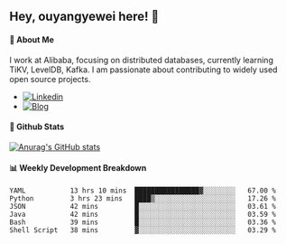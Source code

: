 ## Hey, ouyangyewei here! :wave:

#### :rocket: About Me
I work at Alibaba, focusing on distributed databases, currently learning TiKV, LevelDB, Kafka. I am passionate about contributing to widely used open source projects.

- [![Linkedin](https://img.shields.io/badge/LinkedIn-ouyangyewei-blue)](https://www.linkedin.com/in/ouyangyewei/)
- [![Blog](https://img.shields.io/badge/Blog-yeweiouyang-orange)](https://blog.csdn.net/yeweiouyang)

#### :star2: Github Stats
[![Anurag's GitHub stats](https://github-readme-stats.vercel.app/api?username=ouyangyewei&show_icons=true&cache_seconds=3600&theme=tokyonight)](https://github.com/anuraghazra/github-readme-stats)

#### :bar_chart: Weekly Development Breakdown
<!--START_SECTION:waka-->

```text
YAML           13 hrs 10 mins  ████████████████▓░░░░░░░░   67.00 %
Python         3 hrs 23 mins   ████▒░░░░░░░░░░░░░░░░░░░░   17.26 %
JSON           42 mins         █░░░░░░░░░░░░░░░░░░░░░░░░   03.61 %
Java           42 mins         █░░░░░░░░░░░░░░░░░░░░░░░░   03.59 %
Bash           39 mins         █░░░░░░░░░░░░░░░░░░░░░░░░   03.36 %
Shell Script   38 mins         ▓░░░░░░░░░░░░░░░░░░░░░░░░   03.29 %
```

<!--END_SECTION:waka-->
